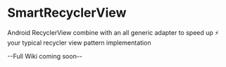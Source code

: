 # SmartRecyclerView

Android RecyclerView combine with an all generic adapter to speed up ⚡️ your typical recycler view pattern implementation

--Full Wiki coming soon--
